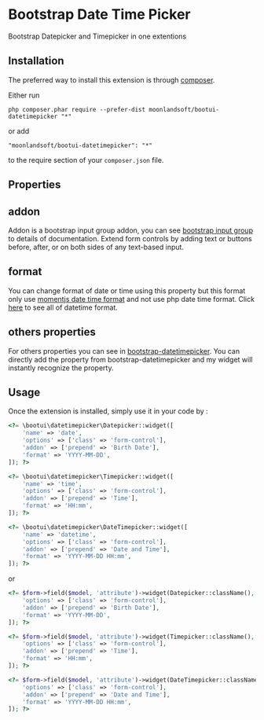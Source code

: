Bootstrap Date Time Picker
==========================
Bootstrap Datepicker and Timepicker in one extentions

Installation
------------

The preferred way to install this extension is through [composer](http://getcomposer.org/download/).

Either run

```
php composer.phar require --prefer-dist moonlandsoft/bootui-datetimepicker "*"
```

or add

```
"moonlandsoft/bootui-datetimepicker": "*"
```

to the require section of your `composer.json` file.

Properties
----------
## addon
Addon is a bootstrap input group addon, you can see [bootstrap input group](http://getbootstrap.com/components#input-groups) to details of documentation. Extend form controls by adding text or buttons before, after, or on both sides of any text-based input.

## format
You can change format of date or time using this property but this format only use [momentjs date time format](http://momentjs.com/) and not use php date time format. Click [here](http://momentjs.com/docs/#/displaying/format/) to see all of datetime format.

## others properties
For others properties you can see in [bootstrap-datetimepicker](http://eonasdan.github.io/bootstrap-datetimepicker/Options/). You can directly add the property from bootstrap-datetimepicker and my widget will instantly recognize the property.

Usage
-----

Once the extension is installed, simply use it in your code by  :

```php
<?= \bootui\datetimepicker\Datepicker::widget([
 	'name' => 'date',
 	'options' => ['class' => 'form-control'],
 	'addon' => ['prepend' => 'Birth Date'],
 	'format' => 'YYYY-MM-DD',
]); ?>

<?= \bootui\datetimepicker\Timepicker::widget([ 
	'name' => 'time',
 	'options' => ['class' => 'form-control'],
 	'addon' => ['prepend' => 'Time'],
 	'format' => 'HH:mm',
]); ?>

<?= \bootui\datetimepicker\DateTimepicker::widget([
 	'name' => 'datetime',
 	'options' => ['class' => 'form-control'],
 	'addon' => ['prepend' => 'Date and Time'],
 	'format' => 'YYYY-MM-DD HH:mm',
]); ?>
```

or

```php
<?= $form->field($model, 'attribute')->widget(Datepicker::className(),[
 	'options' => ['class' => 'form-control'],
 	'addon' => ['prepend' => 'Birth Date'],
 	'format' => 'YYYY-MM-DD',
]); ?>

<?= $form->field($model, 'attribute')->widget(Timepicker::className(),[ 
 	'options' => ['class' => 'form-control'],
 	'addon' => ['prepend' => 'Time'],
 	'format' => 'HH:mm',
]); ?>

<?= $form->field($model, 'attribute')->widget(DateTimepicker::className(),[
 	'options' => ['class' => 'form-control'],
 	'addon' => ['prepend' => 'Date and Time'],
 	'format' => 'YYYY-MM-DD HH:mm',
]); ?>
```